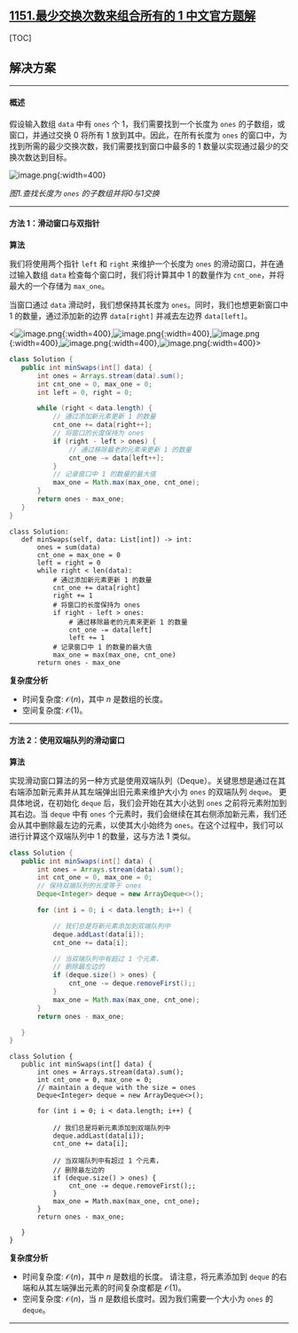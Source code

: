 ## [1151.最少交换次数来组合所有的 1 中文官方题解](https://leetcode.cn/problems/minimum-swaps-to-group-all-1s-together/solutions/100000/zui-shao-jiao-huan-ci-shu-lai-zu-he-suo-you-de-1-b)
[TOC] 

 ## 解决方案

---

 #### 概述 

 假设输入数组 `data` 中有 `ones` 个 1，我们需要找到一个长度为 `ones` 的子数组，或窗口，并通过交换 0 将所有 1 放到其中。因此，在所有长度为 `ones` 的窗口中，为找到所需的最少交换次数，我们需要找到窗口中最多的 1 数量以实现通过最少的交换次数达到目标。 

 ![image.png](https://pic.leetcode.cn/1691987236-HVRpnk-image.png){:width=400}

 *图1.查找长度为 `ones` 的子数组并将0与1交换* 


---

 #### 方法 1：滑动窗口与双指针 

 **算法** 

 我们将使用两个指针 `left` 和 `right` 来维护一个长度为 `ones` 的滑动窗口，并在通过输入数组 `data` 检查每个窗口时，我们将计算其中 1 的数量作为 `cnt_one`，并将最大的一个存储为 `max_one`。 

 当窗口通过 `data` 滑动时，我们想保持其长度为 `ones`。同时，我们也想更新窗口中 1 的数量，通过添加新的边界 `data[right]` 并减去左边界 `data[left]`。 

 <![image.png](https://pic.leetcode.cn/1691992100-wZYoqn-image.png){:width=400},![image.png](https://pic.leetcode.cn/1691992110-IzLVSL-image.png){:width=400},![image.png](https://pic.leetcode.cn/1691992114-KIyMYA-image.png){:width=400},![image.png](https://pic.leetcode.cn/1691992117-wpCbhW-image.png){:width=400},![image.png](https://pic.leetcode.cn/1691992120-TWoVNx-image.png){:width=400}>

 ```Java [slu1]
 class Solution {
    public int minSwaps(int[] data) {
        int ones = Arrays.stream(data).sum();
        int cnt_one = 0, max_one = 0;
        int left = 0, right = 0;

        while (right < data.length) {
            // 通过添加新元素更新 1 的数量
            cnt_one += data[right++];
            // 将窗口的长度保持为 ones
            if (right - left > ones) {
                // 通过移除最老的元素来更新 1 的数量
                cnt_one -= data[left++];
            }
            // 记录窗口中 1 的数量的最大值
            max_one = Math.max(max_one, cnt_one);
        }
        return ones - max_one;
    }
}
 ```

 ```Python3 [slu1]
 class Solution:
    def minSwaps(self, data: List[int]) -> int:
        ones = sum(data)
        cnt_one = max_one = 0
        left = right = 0
        while right < len(data):
            # 通过添加新元素更新 1 的数量
            cnt_one += data[right]
            right += 1
            # 将窗口的长度保持为 ones
            if right - left > ones:
                # 通过移除最老的元素来更新 1 的数量
                cnt_one -= data[left]
                left += 1
            # 记录窗口中 1 的数量的最大值
            max_one = max(max_one, cnt_one)
        return ones - max_one
 ```

 **复杂度分析** 

 * 时间复杂度: $\mathcal{O}(n)$，其中 $n$ 是数组的长度。 
 * 空间复杂度: $\mathcal{O}(1)$。

---

 #### 方法 2：使用双端队列的滑动窗口 

 **算法** 

 实现滑动窗口算法的另一种方式是使用双端队列（Deque）。关键思想是通过在其右端添加新元素并从其左端弹出旧元素来维护大小为 `ones` 的双端队列 `deque`。 
 更具体地说，在初始化 `deque` 后，我们会开始在其大小达到 `ones` 之前将元素附加到其右边。当 `deque` 中有 `ones` 个元素时，我们会继续在其右侧添加新元素，我们还会从其中删除最左边的元素，以使其大小始终为 `ones`。在这个过程中，我们可以进行计算这个双端队列中 1 的数量，这与方法 1 类似。 

 ```Java [slu2]
 class Solution {
    public int minSwaps(int[] data) {
        int ones = Arrays.stream(data).sum();
        int cnt_one = 0, max_one = 0;
        // 保持双端队列的长度等于 ones
        Deque<Integer> deque = new ArrayDeque<>();

        for (int i = 0; i < data.length; i++) {

            // 我们总是将新元素添加到双端队列中
            deque.addLast(data[i]);
            cnt_one += data[i];

            // 当双端队列中有超过 1 个元素，
            // 删除最左边的
            if (deque.size() > ones) {
                cnt_one -= deque.removeFirst();;
            }
            max_one = Math.max(max_one, cnt_one);
        }
        return ones - max_one;

    }
}
 ```

 ```Python3 [slu2]
 class Solution {
    public int minSwaps(int[] data) {
        int ones = Arrays.stream(data).sum();
        int cnt_one = 0, max_one = 0;
        // maintain a deque with the size = ones
        Deque<Integer> deque = new ArrayDeque<>();

        for (int i = 0; i < data.length; i++) {

            // 我们总是将新元素添加到双端队列中
            deque.addLast(data[i]);
            cnt_one += data[i];

            // 当双端队列中有超过 1 个元素，
            // 删除最左边的
            if (deque.size() > ones) {
                cnt_one -= deque.removeFirst();;
            }
            max_one = Math.max(max_one, cnt_one);
        }
        return ones - max_one;

    }
}
 ```

 **复杂度分析** 

 * 时间复杂度: $\mathcal{O}(n)$，其中 $n$ 是数组的长度。 请注意，将元素添加到 `deque` 的右端和从其左端弹出元素的时间复杂度都是 $\mathcal{O}(1)$。
 * 空间复杂度: $\mathcal{O}(n)$，当 $n$ 是数组长度时。因为我们需要一个大小为 `ones` 的 `deque`。

---